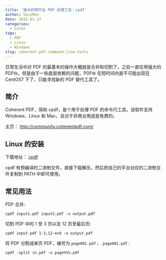 ```yaml
---
title: '强大的跨平台 PDF 处理工具：cpdf'
author: SeisMan
date: 2015-01-27
categories:
  - Linux
tags:
  - PDF
  - Linux
  - Windows
slug: coherent-pdf-command-line-tools
---
```


日常生活中对 PDF 的最基本的操作大概就是合并和切割了。之前一直在用强大的 PDFtk，但是由于一些底层依赖的问题，PDFtk 在短时间内是不可能出现在 CentOS7 下了，只能寻找新的 PDF 替代工具了。

<!--more-->

## 简介

Coherent PDF，简称 cpdf，是个用于处理 PDF 的命令行工具。该软件支持 Windows、Linux 和 Mac，且对于非商业用途是免费的。

主页： <http://community.coherentpdf.com/>

## Linux 的安装

下载地址： [cpdf](https://github.com/coherentgraphics/cpdf-binaries/archive/master.zip)

cpdf 有预编译的二进制文件，直接下载解压，然后把自己的平台对应的二进制文件复制到 PATH 中即可使用。

## 常见用法

PDF 合并:

    cpdf input1.pdf input2.pdf -o output.pdf

切割 PDF 中的 1 至 3 页以及 12 页至最后页:

    cpdf input.pdf 1-3,12-end -o output.pdf

将 PDF 分割成单页 PDF，编号为 `page001.pdf` 、 `page002.pdf` :

    cpdf -split in.pdf -o page%%%.pdf
